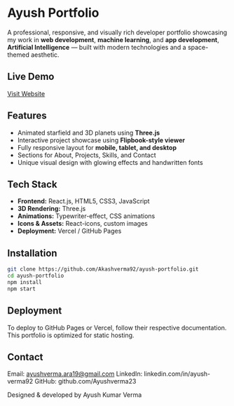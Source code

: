 #  Ayush Portfolio

A professional, responsive, and visually rich developer portfolio showcasing my work in **web development**, **machine learning**, and **app development**, **Artificial Intelligence** — built with modern technologies and a space-themed aesthetic.

##  Live Demo
 [Visit Website](https://ayush-portfolio-rose.vercel.app/)

##  Features

-  Animated starfield and 3D planets using **Three.js**
-  Interactive project showcase using **Flipbook-style viewer**
-  Fully responsive layout for **mobile, tablet, and desktop**
-  Sections for About, Projects, Skills, and Contact
-  Unique visual design with glowing effects and handwritten fonts

##  Tech Stack

- **Frontend:** React.js, HTML5, CSS3, JavaScript
- **3D Rendering:** Three.js
- **Animations:** Typewriter-effect, CSS animations
- **Icons & Assets:** React-icons, custom images
- **Deployment:** Vercel / GitHub Pages


##  Installation

```bash
git clone https://github.com/Akashverma92/ayush-portfolio.git
cd ayush-portfolio
npm install
npm start

```

##  Deployment
To deploy to GitHub Pages or Vercel, follow their respective documentation. This portfolio is optimized for static hosting.


 ## Contact
 Email: ayushverma.ara19@gmail.com
 LinkedIn: linkedin.com/in/ayush-verma92
 GitHub: github.com/Ayushverma23

 Designed & developed by Ayush Kumar Verma



